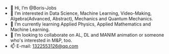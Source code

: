- 👋 Hi, I’m @Boris-Jobs
- 👀 I’m interested in Data Science, Machine Learning, Video-Making, Algebra(Advanced, Abstract), Mechanics and Quantum Mechanics.
- 🌱 I’m currently learning Applied Physics, Applied Mathematics and Machine Learning.
- 💞️ I’m looking to collaborate on AL, DL and MANIM animation or someone who's interested in M&P, too.
- 📫 E-mail: 1322553126@qq.com

<!---
Boris-Jobs/Boris-Jobs is a ✨ special ✨ repository because its `README.md` (this file) appears on your GitHub profile.
You can click the Preview link to take a look at your changes.
--->
